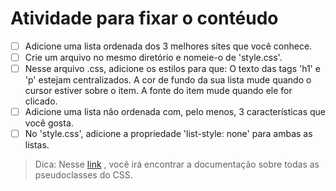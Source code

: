 # Atividade para fixar o contéudo

- [ ] Adicione uma lista ordenada dos 3 melhores sites que você conhece.
- [ ] Crie um arquivo no mesmo diretório e nomeie-o de 'style.css'.
- [ ] Nesse arquivo .css, adicione os estilos para que:
O texto das tags 'h1' e 'p' estejam centralizados.
A cor de fundo da sua lista mude quando o cursor estiver sobre o item.
A fonte do item mude quando ele for clicado.
- [ ] Adicione uma lista não ordenada com, pelo menos, 3 características que você gosta.
- [ ] No 'style.css', adicione a propriedade 'list-style: none' para ambas as listas.

>Dica: Nesse [link](https://developer.mozilla.org/pt-BR/docs/Web/CSS/Pseudo-classes) , você irá encontrar a documentação sobre todas as pseudoclasses do CSS.